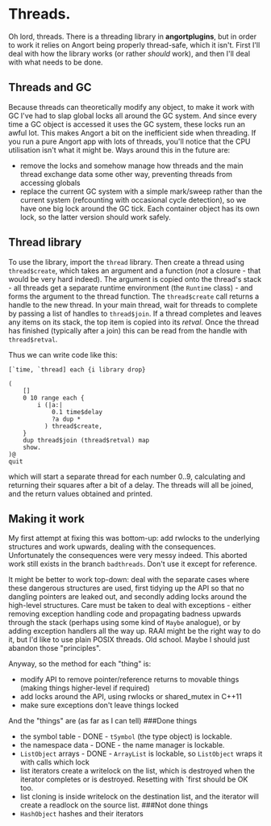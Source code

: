 # Threads.

Oh lord, threads. There is a threading library in **angortplugins**,
but in order to work it relies on Angort being properly thread-safe,
which it isn't. First I'll deal with how the library works (or rather
*should* work), and then I'll deal with what needs to be done.

## Threads and GC
Because threads can theoretically modify any object, to make it work
with GC I've had to slap global locks all around the GC system.
And since every time a GC object is accessed it uses the GC system,
these locks run an awful lot. This makes Angort a bit on the inefficient
side when threading. If you run a pure Angort app with lots of
threads, you'll notice that the CPU utilisation isn't what it might be.
Ways around this in the future are:
- remove the locks and somehow manage how threads and the main thread exchange data some other way, preventing threads from accessing globals
- replace the current GC system with a simple mark/sweep rather than the current system (refcounting with occasional cycle detection), so we have one big lock around the GC tick.
Each container object has its own lock, so the latter version should work safely.

## Thread library

To use the library, import the `thread` library. Then create
a thread using `thread$create`, which takes an argument and a function
(*not* a closure - that would be very hard indeed). The argument is
copied onto the thread's stack - all threads get a separate runtime
environment (the `Runtime` class) - and forms the argument
to the thread function. The `thread$create` call returns a handle to the
new thread. In your main thread, wait for threads to complete by
passing a list of handles to `thread$join`. If a thread completes
and leaves any items on its stack, the top item is copied into its
*retval*. Once the thread has finished (typically after a join) this
can be read from the handle with `thread$retval`.

Thus we can write code like this:
```
[`time, `thread] each {i library drop}

(
    []
    0 10 range each {
        i (|a:| 
            0.1 time$delay
            ?a dup *
          ) thread$create,
    }
    dup thread$join (thread$retval) map
    show.
)@
quit
```
which will start a separate thread for each number 0..9, calculating
and returning their squares after a bit of a delay. The threads will
all be joined, and the return values obtained and printed.

## Making it work
My first attempt at fixing this was bottom-up: add rwlocks to the 
underlying structures and work upwards, dealing with the consequences.
Unfortunately the consequences were very messy indeed. This aborted
work still exists in the branch `badthreads`. Don't use it except
for reference.

It might be better to work top-down: deal with the separate cases
where these dangerous structures are used, first tidying up the
API so that no dangling pointers are leaked out, and secondly
adding locks around the high-level structures. Care must be taken
to deal with exceptions - either removing exception handling code
and propagating badness upwards through the stack (perhaps using
some kind of `Maybe` analogue), or by adding exception handlers
all the way up. RAAI might be the right way to do it, but I'd like
to use plain POSIX threads. Old school. Maybe I should just abandon
those "principles".

Anyway, so the method for each "thing" is:
- modify API to remove pointer/reference returns to movable things (making things higher-level if required)
- add locks around the API, using rwlocks or shared_mutex in C++11
- make sure exceptions don't leave things locked

And the "things" are (as far as I can tell)
###Done things
- the symbol table - DONE - `tSymbol` (the type object) is lockable.
- the namespace data - DONE - the name manager is lockable.
- `ListObject` arrays - DONE - `ArrayList` is lockable, so `ListObject` wraps it with calls which lock
- list iterators create a writelock on the list, which is destroyed when the iterator completes or is destroyed. Resetting with `first should be OK too.
- list cloning is inside writelock on the destination list, and the iterator will create a readlock on the source list.
###Not done things
- `HashObject` hashes and their iterators

